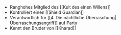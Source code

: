 + Ranghohes Mitglied des [[Kult des einen Willens]]
+ Kontrolliert einen [[Shield Guardian]]
+ Verantwortlich für [[4. Die nächtliche Überraschung|Überraschungsangriff]] auf Party 
+ Kennt den Bruder von [[Kharad]]
